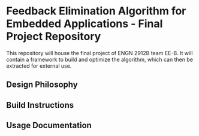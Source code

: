 # Feedback Elimination Algorithm for Embedded Applications - Final Project Repository
This repository will house the final project of ENGN 2912B team EE-B. It will contain a framework to build and optimize the algorithm, which can then be extracted for external use.

## Design Philosophy

## Build Instructions

## Usage Documentation
